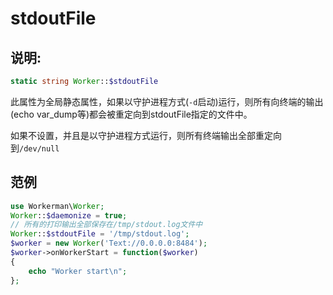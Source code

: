 # stdoutFile
## 说明:
```php
static string Worker::$stdoutFile
```

此属性为全局静态属性，如果以守护进程方式(```-d```启动)运行，则所有向终端的输出(echo var_dump等)都会被重定向到stdoutFile指定的文件中。

如果不设置，并且是以守护进程方式运行，则所有终端输出全部重定向到```/dev/null```


## 范例

```php
use Workerman\Worker;
Worker::$daemonize = true;
// 所有的打印输出全部保存在/tmp/stdout.log文件中
Worker::$stdoutFile = '/tmp/stdout.log';
$worker = new Worker('Text://0.0.0.0:8484');
$worker->onWorkerStart = function($worker)
{
    echo "Worker start\n";
};
```
